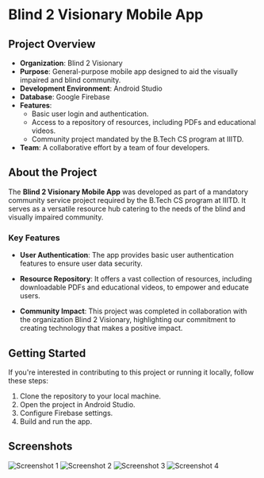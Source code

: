 # Blind 2 Visionary Mobile App

## Project Overview

- **Organization**: Blind 2 Visionary
- **Purpose**: General-purpose mobile app designed to aid the visually impaired and blind community.
- **Development Environment**: Android Studio
- **Database**: Google Firebase
- **Features**:
  - Basic user login and authentication.
  - Access to a repository of resources, including PDFs and educational videos.
  - Community project mandated by the B.Tech CS program at IIITD.
- **Team**: A collaborative effort by a team of four developers.

## About the Project

The **Blind 2 Visionary Mobile App** was developed as part of a mandatory community service project required by the B.Tech CS program at IIITD. It serves as a versatile resource hub catering to the needs of the blind and visually impaired community. 

### Key Features

- **User Authentication**: The app provides basic user authentication features to ensure user data security.

- **Resource Repository**: It offers a vast collection of resources, including downloadable PDFs and educational videos, to empower and educate users.

- **Community Impact**: This project was completed in collaboration with the organization Blind 2 Visionary, highlighting our commitment to creating technology that makes a positive impact.

## Getting Started

If you're interested in contributing to this project or running it locally, follow these steps:

1. Clone the repository to your local machine.
2. Open the project in Android Studio.
3. Configure Firebase settings.
4. Build and run the app.

## Screenshots

![Screenshot 1](images/screenshot1.png)
![Screenshot 2](images/screenshot2.png)
![Screenshot 3](images/screenshot3.png)
![Screenshot 4](images/screenshot4.png)
